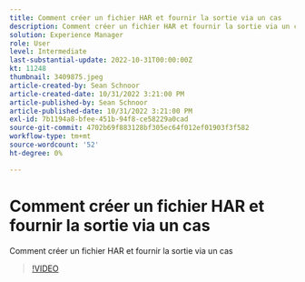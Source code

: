 ```yaml
---
title: Comment créer un fichier HAR et fournir la sortie via un cas
description: Comment créer un fichier HAR et fournir la sortie via un cas
solution: Experience Manager
role: User
level: Intermediate
last-substantial-update: 2022-10-31T00:00:00Z
kt: 11248
thumbnail: 3409875.jpeg
article-created-by: Sean Schnoor
article-created-date: 10/31/2022 3:21:00 PM
article-published-by: Sean Schnoor
article-published-date: 10/31/2022 3:21:00 PM
exl-id: 7b1194a8-bfee-451b-94f8-ce58229a0cad
source-git-commit: 4702b69f883128bf305ec64f012ef01903f3f582
workflow-type: tm+mt
source-wordcount: '52'
ht-degree: 0%

---
```


# Comment créer un fichier HAR et fournir la sortie via un cas

Comment créer un fichier HAR et fournir la sortie via un cas

>[!VIDEO](https://video.tv.adobe.com/v/3409875/?quality=12&learn=on)

